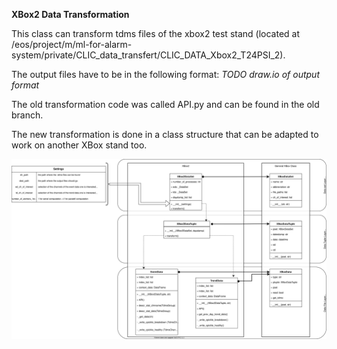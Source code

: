 **XBox2 Data Transformation**

This class can transform tdms files of the xbox2 test stand (located at /eos/project/m/ml-for-alarm-system/private/CLIC_data_transfert/CLIC_DATA_Xbox2_T24PSI_2).

The output files have to be in the following format: _TODO draw.io of output format_

The old transformation code was called API.py and can be found in the old branch.

The new transformation is done in a class structure that can be adapted to work on another XBox stand too.

![Alt](../docu/Transformation/class_structure.svg)

